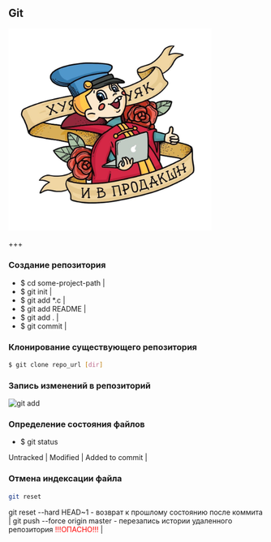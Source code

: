 ## Git

<img src="https://raw.githubusercontent.com/rayout/presentations/workflow/git.jpg" width="400px" alt="Image-Absolute">

+++

### Создание репозитория

- $ cd some-project-path    |
- $ git init              |
- $ git add *.c           |
- $ git add README        |
- $ git add .             |
- $ git commit            |

### Клонирование существующего репозитория

```bash
$ git clone repo_url [dir]
```

### Запись изменений в репозиторий

![git add](git-1.png)

### Определение состояния файлов

- $ git status

Untracked   |
Modified    |
Added to commit |

### Отмена индексации файла

```bash
git reset
```

git reset --hard HEAD~1 - возврат к прошлому состоянию после коммита    |
git push --force origin master - перезапись истории удаленного репозитория <span style="color:red">!!!ОПАСНО!!!</span>  |

